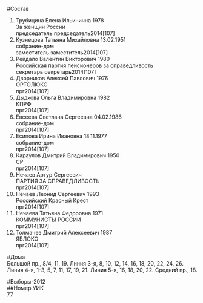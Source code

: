 #Состав  
1. Трубицина Елена Ильинична 1978  
    За женщин России  
    председатель председатель2014[107]  
2. Кузнецова Татьяна Михайловна 13.02.1951  
    собрание-дом  
    заместитель заместитель2014[107]  
3. Рейдало Валентин Викторович 1980  
    Российская партия пенсионеров за справедливость  
    секретарь секретарь2014[107]  
4. Дворников Алексей Павлович 1976  
    ОРТОЛЮКС  
    прг2014[107]  
5. Дыдкова Ольга Владимировна 1982  
    КПРФ  
    прг2014[107]  
6. Евсеева Светлана Сергеевна 04.02.1986  
    собрание-дом  
    прг2014[107]  
7. Есипова Ирина Ивановна 18.11.1977  
    собрание-дом  
    прг2014[107]  
8. Караулов Дмитрий Владимирович 1950  
    СР  
    прг2014[107]  
9. Нечаев Артур Сергеевич  
    ПАРТИЯ ЗА СПРАВЕДЛИВОСТЬ  
    прг2014[107]  
10. Нечаев Леонид Сергеевич 1993  
    Российский Красный Крест  
    прг2014[107]  
11. Нечаева Татьяна Федоровна 1971  
    КОММУНИСТЫ РОССИИ  
    прг2014[107]  
12. Толмачев Дмитрий Алексеевич 1987  
    ЯБЛОКО  
    прг2014[107]  
  
#Дома  
Большой пр.,      8/4, 11, 19. Линия  3-я,      8, 10, 12, 14, 16, 18, 20, 22, 24, 26. Линия  4-я,      1-3, 5, 7, 11, 17, 19, 21. Линия  5-я,      16, 18, 20, 22. Средний пр.,    18.  
  
#Выборы-2012  
##Номер УИК  
77  
